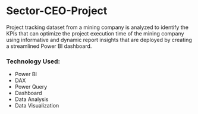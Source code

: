 # Sector-CEO-Project
Project tracking dataset from a mining company is analyzed to identify the KPIs that can optimize the project execution time of the mining company using informative and dynamic report insights that are deployed by creating a streamlined Power BI dashboard.

### Technology Used:

* Power BI
* DAX
* Power Query
* Dashboard
* Data Analysis
* Data Visualization
